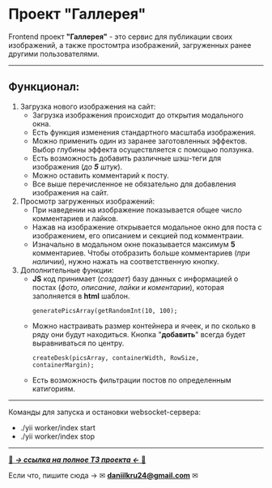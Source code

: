 # **Проект "Галлерея"**
Frontend проект **"Галлерея"** - это сервис для публикации своих изображений, а также простомтра изображений, загруженных ранее другими пользователями.
___
## Функционал:
1. Загрузка нового изображения на сайт: 
   * Загрузка изображения происходит до открытия модального окна.
   * Есть функция изменения стандартного масштаба изображения.
   * Можно применить один из заранее заготовленных эффектов. Выбор глубины эффекта осуществляется с помощью ползунка.
   * Есть возможность добавить различные шэш-теги для изображения (*до **5** штук*).
   * Можно оставить комментарий к посту.
   * Все выше перечисленное не обязательно для добавления изображения на сайт.
2. Просмотр загруженных изображений:
   * При наведении на изображение показывается общее число комментариев и лайков.
   * Нажав на изображение открывается модальное окно для поста с изображением, его описанием и секцией под комментраии.
   * Изначально в модальном окне показывается максимум **5** комментариев. Чтобы отобразить больше комментариев (*при наличии*), нужно нажать на соответственную кнопку.
3. Дополнительные функции:
   * **JS** код принимает (*создает*) базу данных с информацией о постах (*фото, описание, лайки и коментарии*), которая заполняется в **html** шаблон.
      ```
      generatePicsArray(getRandomInt(10, 100);
      ```
   * Можно настраивать размер контейнера и ячеек, и по сколько в ряду они будут находиться. Кнопка "**добавить**" всегда будет выравниваться по центру.
      ```
      createDesk(picsArray, containerWidth, RowSize, containerMargin);
      ```
   * Есть возможность фильтрации постов по определенным катигориям.
___
Команды для запуска и остановки websocket-сервера:
* ./yii worker/index start
* ./yii worker/index stop
___
[💾 ***-> ссылка на полное ТЗ проекта <-*** 💾](https://onedrive.live.com/edit.aspx?resid=39696ED78C8F552E!20657&cid=44730dc7-06bf-442f-8db9-f55a7cfbfc50&ithint=file%2cdocx&wdOrigin=OFFICECOM-WEB.START.REC)

Если что, пишите сюда -> ✉ **daniilkru24@gmail.com** ✉
